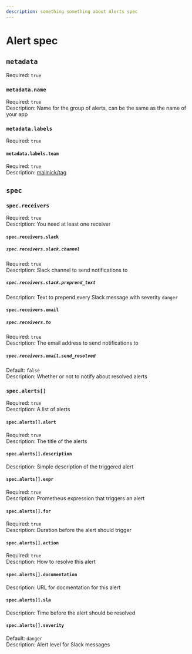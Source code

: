 ```yaml
---
description: something something about Alerts spec
---
```

# Alert spec

## `metadata`
Required: `true`

### `metadata.name`
Required: `true`  
Description: Name for the group of alerts, can be the same as the name of your app

### `metadata.labels`
Required: `true`

#### `metadata.labels.team`
Required: `true`  
Description: [mailnick/tag](../../basics/teams.md)


## `spec`

### `spec.receivers`
Required: `true`  
Description: You need at least one receiver

#### `spec.receivers.slack`

##### `spec.receivers.slack.channel`
Required: `true`  
Description: Slack channel to send notifications to

##### `spec.receivers.slack.preprend_text`
Description: Text to prepend every Slack message with severity `danger`

#### `spec.receivers.email`

##### `spec.receivers.to`
Required: `true`  
Description: The email address to send notifications to

##### `spec.receivers.email.send_resolved`
Default: `false`  
Description: Whether or not to notify about resolved alerts

### `spec.alerts[]`
Required: `true`  
Description: A list of alerts

#### `spec.alerts[].alert`
Required: `true`  
Description: The title of the alerts

#### `spec.alerts[].description`
Description: Simple description of the triggered alert

#### `spec.alerts[].expr`
Required: `true`  
Description: Prometheus expression that triggers an alert
 
#### `spec.alerts[].for`
Required: `true`  
Description: Duration before the alert should trigger

#### `spec.alerts[].action`
Required: `true`  
Description: How to resolve this alert

#### `spec.alerts[].documentation`
Description: URL for docmentation for this alert

#### `spec.alerts[].sla`
Description: Time before the alert should be resolved

#### `spec.alerts[].severity`
Default: `danger`  
Description: Alert level for Slack messages
